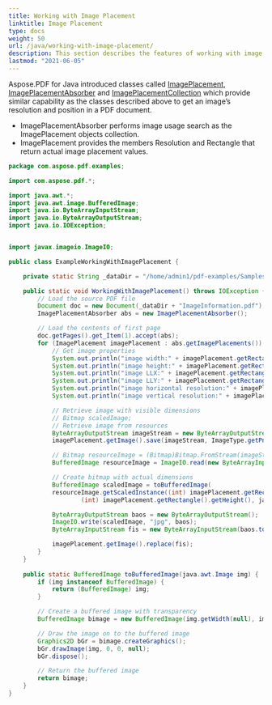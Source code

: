 ```yaml
---
title: Working with Image Placement
linktitle: Image Placement
type: docs
weight: 50
url: /java/working-with-image-placement/
description: This section describes the features of working with image placement PDF file using Java library.
lastmod: "2021-06-05"
---
```


Aspose.PDF for Java introduced classes called [ImagePlacement](https://apireference.aspose.com/pdf/java/com.aspose.pdf/ImagePlacement), [ImagePlacementAbsorber](https://apireference.aspose.com/pdf/java/com.aspose.pdf/ImagePlacementAbsorber) and [ImagePlacementCollection](https://apireference.aspose.com/pdf/java/com.aspose.pdf/ImagePlacementCollection) which provide similar capability as the classes described above to get an image’s resolution and position in a PDF document.

- ImagePlacementAbsorber performs image usage search as the ImagePlacement objects collection.
- ImagePlacement provides the members Resolution and Rectangle that return actual image placement values.

```java
package com.aspose.pdf.examples;

import com.aspose.pdf.*;

import java.awt.*;
import java.awt.image.BufferedImage;
import java.io.ByteArrayInputStream;
import java.io.ByteArrayOutputStream;
import java.io.IOException;


import javax.imageio.ImageIO;

public class ExampleWorkingWithImagePlacement {

    private static String _dataDir = "/home/admin1/pdf-examples/Samples/";

    public static void WorkingWithImagePlacement() throws IOException {
        // Load the source PDF file
        Document doc = new Document(_dataDir + "ImageInformation.pdf");
        ImagePlacementAbsorber abs = new ImagePlacementAbsorber();

        // Load the contents of first page
        doc.getPages().get_Item(1).accept(abs);
        for (ImagePlacement imagePlacement : abs.getImagePlacements()) {
            // Get image properties
            System.out.println("image width:" + imagePlacement.getRectangle().getWidth());
            System.out.println("image height:" + imagePlacement.getRectangle().getHeight());
            System.out.println("image LLX:" + imagePlacement.getRectangle().getLLX());
            System.out.println("image LLY:" + imagePlacement.getRectangle().getLLY());
            System.out.println("image horizontal resolution:" + imagePlacement.getResolution().getX());
            System.out.println("image vertical resolution:" + imagePlacement.getResolution().getY());

            // Retrieve image with visible dimensions
            // Bitmap scaledImage;
            // Retrieve image from resources
            ByteArrayOutputStream imageStream = new ByteArrayOutputStream();
            imagePlacement.getImage().save(imageStream, ImageType.getPng());

            // Bitmap resourceImage = (Bitmap)Bitmap.FromStream(imageStream);
            BufferedImage resourceImage = ImageIO.read(new ByteArrayInputStream(imageStream.toByteArray()));

            // Create bitmap with actual dimensions
            BufferedImage scaledImage = toBufferedImage( 
            resourceImage.getScaledInstance((int) imagePlacement.getRectangle().getWidth(),
                    (int) imagePlacement.getRectangle().getHeight(), java.awt.Image.SCALE_SMOOTH));

            ByteArrayOutputStream baos = new ByteArrayOutputStream();
            ImageIO.write(scaledImage, "jpg", baos);
            ByteArrayInputStream fis = new ByteArrayInputStream(baos.toByteArray());

            imagePlacement.getImage().replace(fis);
        }
    }
    
    public static BufferedImage toBufferedImage(java.awt.Image img) {
        if (img instanceof BufferedImage) {
            return (BufferedImage) img;
        }

        // Create a buffered image with transparency
        BufferedImage bimage = new BufferedImage(img.getWidth(null), img.getHeight(null), BufferedImage.TYPE_INT_ARGB);

        // Draw the image on to the buffered image
        Graphics2D bGr = bimage.createGraphics();
        bGr.drawImage(img, 0, 0, null);
        bGr.dispose();

        // Return the buffered image
        return bimage;
    }
}
```

